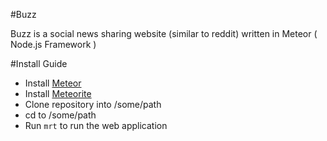 #Buzz

Buzz is a social news sharing website (similar to reddit) written in Meteor ( Node.js Framework )

#Install Guide
+ Install [Meteor](https://www.meteor.com/)
+ Install [Meteorite](https://github.com/oortcloud/meteorite)
+ Clone repository into /some/path
+ cd to /some/path
+ Run `mrt` to run the web application
